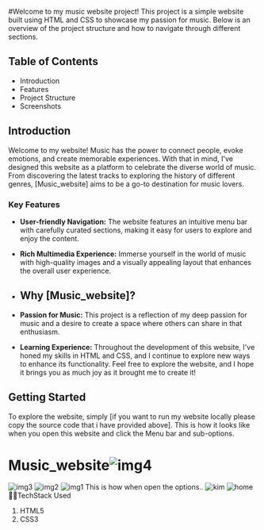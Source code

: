 
#Welcome to my music website project! This project is a simple website built using HTML and CSS to showcase my passion for music. Below is an overview of the project structure and how to navigate through different sections.
## Table of Contents
- Introduction
- Features
- Project Structure
- Screenshots

## Introduction
Welcome to my website!
Music has the power to connect people, evoke emotions, and create memorable experiences. With that in mind, I've designed this website as a platform to celebrate the diverse world of music. From discovering the latest tracks to exploring the history of different genres, [Music_website] aims to be a go-to destination for music lovers.
### Key Features

- **User-friendly Navigation:** The website features an intuitive menu bar with carefully curated sections, making it easy for users to explore and enjoy the content.

- **Rich Multimedia Experience:** Immerse yourself in the world of music with high-quality images and a visually appealing layout that enhances the overall user experience.
- ## Why [Music_website]?

- **Passion for Music:** This project is a reflection of my deep passion for music and a desire to create a space where others can share in that enthusiasm.

- **Learning Experience:** Throughout the development of this website, I've honed my skills in HTML and CSS, and I continue to explore new ways to enhance its functionality.
Feel free to explore the website, and I hope it brings you as much joy as it brought me to create it!

## Getting Started
To explore the website, simply [if you want to run my website locally please copy the source code that i have provided above].
This is how it looks like when you open this website and click the Menu bar and sub-options.
# Music_website![img4](https://github.com/suprajapalakodeti/Music_website/assets/125487138/944565f0-bed5-4ef3-beb0-f99098c938c9)
![img3](https://github.com/suprajapalakodeti/Music_website/assets/125487138/c51cb50f-662d-408d-b212-04857d168b34)
![img2](https://github.com/suprajapalakodeti/Music_website/assets/125487138/eb764d9f-3778-4bce-8675-95f4fa59c48d)
![img1](https://github.com/suprajapalakodeti/Music_website/assets/125487138/fa4ee879-f2d3-470c-99f3-5a5cc61f5e7b)
This is how when open the options..
![kim](https://github.com/suprajapalakodeti/Music_website/assets/125487138/9fda0c7a-d6fd-48c3-a37e-292201c26e45)
![home](https://github.com/suprajapalakodeti/Music_website/assets/125487138/d239c626-1596-4dc4-b985-1ef0f28c4a5b)
👩‍💻TechStack Used
  1. HTML5
  2. CSS3

